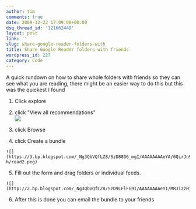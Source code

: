 ```yaml
---
author: tim
comments: true
date: 2009-12-22 17:09:00+00:00
dsq_thread_id: '121662449'
layout: post
link: ''
slug: share-google-reader-folders-with
title: Share Google Reader folders with friends
wordpress_id: 227
category: Code
---
```


A quick rundown on how to share whole folders with friends so they can see
what you are reading, there might be an easier way to do this but this was the
quickest I found  

  1. Click explore
  2. click "View all recommendations"  
  	![](https://1.bp.blogspot.com/_Ng3QbVQfLZ8/SzD8khAOeNI/AAAAAAAAeX4/RBFGgN8O-B8/s1600-h/read1.png)

  3. click Browse
  4. click Create a bundle  
  
  
  

	![](https://3.bp.blogspot.com/_Ng3QbVQfLZ8/SzD88D6_mgI/AAAAAAAAeYA/6QirJn9t9fc/s1600-h/read2.png)  

  
  

  5. Fill out the form and drag folders or individual feeds.  
  
  

	![](http://2.bp.blogspot.com/_Ng3QbVQfLZ8/SzD9LFlFG9I/AAAAAAAAeYI/MRJizzHj1Sc/s640/read3.png)  

  
  

  6. After this is done you can email the bundle to your friends  
